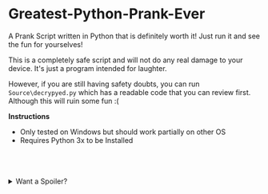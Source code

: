 # Greatest-Python-Prank-Ever
A Prank Script written in Python that is definitely worth it! Just run it and see the fun for yourselves! 

This is a completely safe script and will not do any real damage to your device. It's just a program intended for laughter.

However, if you are still having safety doubts, you can run `Source\decrypyed.py` which has a readable code that you can review first. Although this will ruin some fun :(

**Instructions**
* Only tested on Windows but should work partially on other OS
* Requires Python 3x to be Installed

<br>
<br>
<br>
<details>
  <summary>Want a Spoiler?</summary>
  <p>
  <details>
  <summary>Are you really sure? This will ruin the fun!</summary>
  <p>
  <br>
  Okay Fine. It's gonna be a really big Rickroll!
  </p>
  </details>
</details>
</p>
</details>
